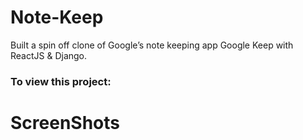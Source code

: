 # Note-Keep
Built a spin off clone of Google’s note keeping app Google Keep with ReactJS & Django.

### To view this project:

# ScreenShots
